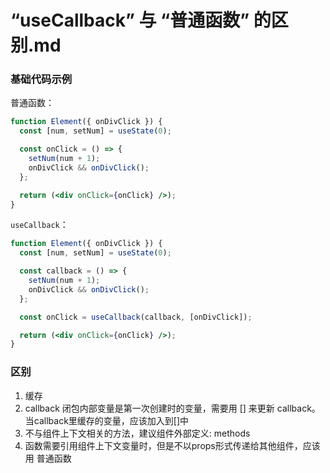 # “useCallback” 与 “普通函数” 的区别.md

### 基础代码示例
普通函数：
```jsx
function Element({ onDivClick }) {
  const [num, setNum] = useState(0);

  const onClick = () => {
    setNum(num + 1);
    onDivClick && onDivClick();
  };

  return (<div onClick={onClick} />);
}
```

`useCallback`：
```jsx
function Element({ onDivClick }) {
  const [num, setNum] = useState(0);

  const callback = () => {
    setNum(num + 1);
    onDivClick && onDivClick();
  };

  const onClick = useCallback(callback, [onDivClick]);

  return (<div onClick={onClick} />);
}
```

### 区别


1. 缓存
2. callback 闭包内部变量是第一次创建时的变量，需要用 [] 来更新 callback。当callback里缓存的变量，应该加入到[]中
3. 不与组件上下文相关的方法，建议组件外部定义: methods
4. 函数需要引用组件上下文变量时，但是不以props形式传递给其他组件，应该用 普通函数